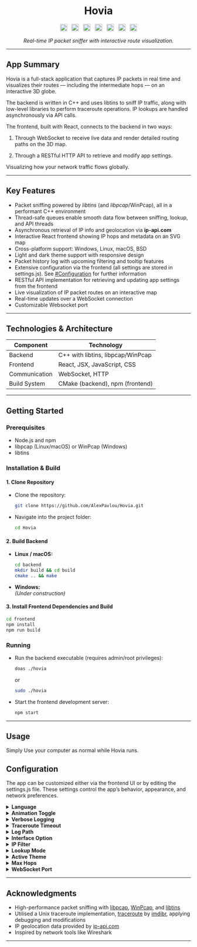 <div align="center">

# Hovia

<img src="https://img.shields.io/badge/React-61DAFB?style=flat&logo=react&logoColor=black" height="20" alt="React" />&nbsp;&nbsp;
<img src="https://img.shields.io/badge/C%2B%2B-00599C?style=flat&logo=c%2B%2B&logoColor=white" height="20" alt="C++" />&nbsp;&nbsp;
<img src="https://img.shields.io/github/issues/AlexPavlou/Hovia?style=flat&logo=github&label=Issues" height="20" alt="Issues" />&nbsp;&nbsp;
<img src="https://img.shields.io/badge/license-MIT-blue.svg?style=flat" height="20" alt="License" />&nbsp;&nbsp;
<img src="https://img.shields.io/badge/Linux-FCC624?style=flat&logo=linux&logoColor=black" height="20" alt="Linux" />&nbsp;&nbsp;
<img src="https://img.shields.io/badge/Windows-0078D6?style=flat&logo=windows&logoColor=white" height="20" alt="Windows" />&nbsp;&nbsp;
<img src="https://img.shields.io/badge/macOS-000000?style=flat&logo=apple&logoColor=white" height="20" alt="macOS" />

*Real-time IP packet sniffer with interactive route visualization.*

</div>


---

## App Summary

Hovia is a full-stack application that captures IP packets in real time and visualizes their routes — including the intermediate hops — on an interactive 3D globe.

The backend is written in C++ and uses libtins to sniff IP traffic, along with low-level libraries to perform traceroute operations. IP lookups are handled asynchronously via API calls.

The frontend, built with React, connects to the backend in two ways:

1. Through WebSocket to receive live data and render detailed routing paths on the 3D map.

2. Through a RESTful HTTP API to retrieve and modify app settings.

Visualizing how your network traffic flows globally.

---

## Key Features

- Packet sniffing powered by *libtins* (and *libpcap*/WinPcap), all in a performant C++ environment  
- Thread-safe queues enable smooth data flow between sniffing, lookup, and API threads  
- Asynchronous retrieval of IP info and geolocation via **ip-api.com**  
- Interactive React frontend showing IP hops and metadata on an SVG map  
- Cross-platform support: Windows, Linux, macOS, BSD  
- Light and dark theme support with responsive design  
- Packet history log with upcoming filtering and tooltip features  
- Extensive configuration via the frontend (all settings are stored in settings.js). See [#Configuration](#Configuration) for further information
- RESTful API implementation for retrieving and updating app settings from the frontend
- Live visualization of IP packet routes on an interactive map  
- Real-time updates over a WebSocket connection  
- Customizable Websocket port


---

## Technologies & Architecture

<div align="center">

| Component     | Technology                      |
| ------------- | ------------------------------- |
| Backend       | C++ with libtins, libpcap/WinPcap|
| Frontend      | React, JSX, JavaScript, CSS     |
| Communication | WebSocket, HTTP                 |
| Build System  | CMake (backend), npm (frontend) |

</div>


---

## Getting Started

### Prerequisites

- Node.js and npm
- libpcap (Linux/macOS) or WinPcap (Windows)  
- libtins

### Installation & Build

#### 1. Clone Repository

- Clone the repository:  
  ```bash
  git clone https://github.com/AlexPavlou/Hovia.git
  ```  
- Navigate into the project folder:  
  ```bash
  cd Hovia
  ```

#### 2. Build Backend

- **Linux / macOS:**  
  ```bash
  cd backend
  mkdir build && cd build
  cmake .. && make  
  ```

- **Windows:**  
  *(Under construction)*  

#### 3. Install Frontend Dependencies and Build

  ```bash
  cd frontend
  npm install
  npm run build
  ```

### Running

- Run the backend executable (requires admin/root privileges):  
  ```bash
  doas ./hovia
  ```
  or
  ```bash
  sudo ./hovia
  ```

- Start the frontend development server:  
  ```bash
  npm start
  ```  


---

## Usage

Simply Use your computer as normal while Hovia runs.

## Configuration

The app can be customized either via the frontend UI or by editing the settings.js file. These settings control the app’s behavior, appearance, and network preferences.

<details>
  <summary><strong>Language</strong></summary>

  &nbsp;&nbsp;Controls the language used for app menus and messages.  
  **Options:** English, Greek, Spanish  
  **Default:** English  
</details>

<details>
  <summary><strong>Animation Toggle</strong></summary>

  &nbsp;&nbsp;Enable or disable UI animations.  
  **Options:** On, Off  
  **Default:** On  
</details>

<details>
  <summary><strong>Verbose Logging</strong></summary>

  &nbsp;&nbsp;Turns on extensive logging to help with debugging and monitoring.  
  **Options:** On, Off  
  **Default:** Off  
</details>

<details>
  <summary><strong>Traceroute Timeout</strong></summary>

  &nbsp;&nbsp;Timeout in seconds before a traceroute request is considered failed.  
  **Type:** Number (seconds)  
  **Default:** 1 second  
</details>

<details>
  <summary><strong>Log Path</strong></summary>

  &nbsp;&nbsp;File path where application logs are saved.  
  **Default:** ./app.log  
</details>

<details>
  <summary><strong>Interface Option</strong></summary>

  &nbsp;&nbsp;Network interface used for packet capturing. If set to Auto, the app will use the system’s default interface.  
  **Default:** Auto  
</details>

<details>
  <summary><strong>IP Filter</strong></summary>

  &nbsp;&nbsp;Filter expression for limiting captured traffic.  
  &nbsp;&nbsp;**Default:**  
  &nbsp;&nbsp;&nbsp;&nbsp;(ip and (tcp or udp or icmp)) and not dst net 10.0.0.0/8 and not dst net 172.16.0.0/12 and not dst net 192.168.0.0/16 and not dst net 224.0.0.0/4 and not dst net 240.0.0.0/4  
  
  &nbsp;&nbsp;This filter tracks outgoing TCP, UDP, and ICMP IP packets, excluding private, multicast, and reserved IP ranges.  
</details>

<details>
  <summary><strong>Lookup Mode</strong></summary>

  &nbsp;&nbsp;Determines how IP lookups are performed.  
  &nbsp;&nbsp;**Options:**  
  &nbsp;&nbsp;- Auto — tries the database first, then fallbacks to the API  
  &nbsp;&nbsp;- DB — uses only the local database  
  &nbsp;&nbsp;- API — uses only the external API  
  
  &nbsp;&nbsp;**Default:** Auto  
</details>

<details>
  <summary><strong>Active Theme</strong></summary>

  &nbsp;&nbsp;User interface theme. When set to Auto, the app follows system preferences.  
  &nbsp;&nbsp;**Options:** Auto, Light, Dark  
  &nbsp;&nbsp;**Default:** Auto  
</details>

<details>
  <summary><strong>Max Hops</strong></summary>

  &nbsp;&nbsp;Maximum number of hops that traceroute will follow before stopping.  
  &nbsp;&nbsp;**Type:** Number  
  &nbsp;&nbsp;**Default:** 15  
</details>

<details>
  <summary><strong>WebSocket Port</strong></summary>

  &nbsp;&nbsp;Port number the WebSocket server listens on.  
  &nbsp;&nbsp;**Default:** 9002  
</details>

---

## Acknowledgments

- High-performance packet sniffing with [libpcap](https://github.com/the-tcpdump-group/libpcap), [WinPcap](https://www.winpcap.org/), and [libtins](https://libtins.github.io)  
- Utilised a Unix traceroute implementation, [traceroute](https://github.com/imdibr/traceroute) by [imdibr](https://github.com/imdibr), applying debugging and modifications
- IP geolocation data provided by [ip-api.com](http://ip-api.com)  
- Inspired by network tools like Wireshark


---
